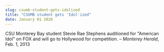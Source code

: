 ```yaml
---
slug: csumb-student-gets-idolized
title: "CSUMB student gets 'Idol'ized"
date: January 01 2020
---
```


 
<p>
  CSU Monterey Bay student Stevie Rae Stephens auditioned for "American Idol" on
  FOX and will go to Hollywood for competition. – <em>Monterey Herald</em>, Feb.
  1, 2013
</p>
 
